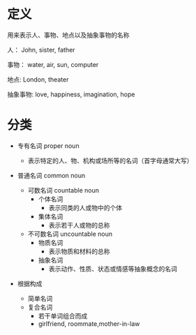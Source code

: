 # 定义

用来表示人、事物、地点以及抽象事物的名称

人： John, sister, father

事物： water, air, sun, computer

地点: London, theater

抽象事物: love, happiness, imagination, hope


# 分类
- 专有名词 proper noun
  * 表示特定的人、物、机构或场所等的名词（首字母通常大写）
- 普通名词 common noun
  * 可数名词 countable noun
     * 个体名词
         * 表示同类的人或物中的个体
     * 集体名词
         * 表示若干人或物的总称
  * 不可数名词 uncountable noun
     * 物质名词
        * 表示物质和材料的总称
     * 抽象名词
        * 表示动作、性质、状态或情感等抽象概念的名词
        

- 根据构成
  * 简单名词
  * 复合名词
     * 若干单词组合而成
     * girlfriend, roommate,mother-in-law